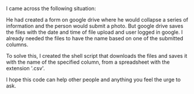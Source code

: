 I came across the following situation:

He had created a form on google drive where he would collapse a series of information and the person would submit a photo.
But google drive saves the files with the date and time of file upload and user logged in google.
I already needed the files to have the name based on one of the submitted columns.

To solve this, I created the shell script that downloads the files and saves it with the name of the specified column, from a spreadsheet with the extension '.csv'.

I hope this code can help other people and anything you feel the urge to ask.

